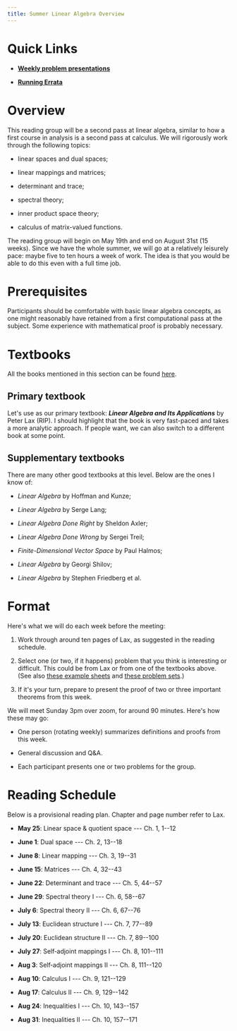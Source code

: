 ```yaml
---
title: Summer Linear Algebra Overview
---
```


# Quick Links

-   [**Weekly problem
    presentations**](https://www.overleaf.com/8251467867kkqxyvzcmndp#f019d2)

-   [**Running
    Errata**](https://www.overleaf.com/7498622626cjfdwmgbbcjq#7b94e3)

# Overview

This reading group will be a second pass at linear algebra, similar to
how a first course in analysis is a second pass at calculus. We will
rigorously work through the following topics:

-   linear spaces and dual spaces;

-   linear mappings and matrices;

-   determinant and trace;

-   spectral theory;

-   inner product space theory;

-   calculus of matrix-valued functions.

The reading group will begin on May 19th and end on August 31st (15
weeks). Since we have the whole summer, we will go at a relatively
leisurely pace: maybe five to ten hours a week of work. The idea is that
you would be able to do this even with a full time job.

# Prerequisites

Participants should be comfortable with basic linear algebra concepts,
as one might reasonably have retained from a first computational pass at
the subject. Some experience with mathematical proof is probably
necessary.

# Textbooks

All the books mentioned in this section can be found
[here](https://drive.google.com/drive/folders/1chb49hv65hB8ZXcne0Ljfh3viO_SdOmW?usp=drive_link).

## Primary textbook

Let's use as our primary textbook: ***Linear Algebra and Its
Applications*** by Peter Lax (RIP). I should highlight that the book is
very fast-paced and takes a more analytic approach. If people want, we
can also switch to a different book at some point.

## Supplementary textbooks

There are many other good textbooks at this level. Below are the ones I
know of:

-   *Linear Algebra* by Hoffman and Kunze;

-   *Linear Algebra* by Serge Lang;

-   *Linear Algebra Done Right* by Sheldon Axler;

-   *Linear Algebra Done Wrong* by Sergei Treil;

-   *Finite-Dimensional Vector Space* by Paul Halmos;

-   *Linear Algebra* by Georgi Shilov;

-   *Linear Algebra* by Stephen Friedberg et al.

# Format

Here's what we will do each week before the meeting:

1.  Work through around ten pages of Lax, as suggested in the reading
    schedule.

2.  Select one (or two, if it happens) problem that you think is
    interesting or difficult. This could be from Lax or from one of the
    textbooks above. (See also [these example
    sheets](https://www.dpmms.cam.ac.uk/study/IB/LinearAlgebra/) and
    [these problem
    sets](https://ocw.mit.edu/courses/18-700-linear-algebra-fall-2013/pages/assignments/).)

3.  If it's your turn, prepare to present the proof of two or three
    important theorems from this week.

We will meet Sunday 3pm over zoom, for around 90 minutes. Here's how
these may go:

-   One person (rotating weekly) summarizes definitions and proofs from
    this week.

-   General discussion and Q&A.

-   Each participant presents one or two problems for the group.

# Reading Schedule

Below is a provisional reading plan. Chapter and page number refer to
Lax.

-   **May 25**: Linear space & quotient space --- Ch. 1, 1--12

-   **June 1**: Dual space --- Ch. 2, 13--18

-   **June 8**: Linear mapping --- Ch. 3, 19--31

-   **June 15**: Matrices --- Ch. 4, 32--43

-   **June 22**: Determinant and trace --- Ch. 5, 44--57

-   **June 29**: Spectral theory I --- Ch. 6, 58--67

-   **July 6**: Spectral theory II --- Ch. 6, 67--76

-   **July 13**: Euclidean structure I --- Ch. 7, 77--89

-   **July 20**: Euclidean structure II --- Ch. 7, 89--100

-   **July 27**: Self‑adjoint mappings I --- Ch. 8, 101--111

-   **Aug 3**: Self‑adjoint mappings II --- Ch. 8, 111--120

-   **Aug 10**: Calculus I --- Ch. 9, 121--129

-   **Aug 17**: Calculus II --- Ch. 9, 129--142

-   **Aug 24**: Inequalities I --- Ch. 10, 143--157

-   **Aug 31**: Inequalities II --- Ch. 10, 157--171
